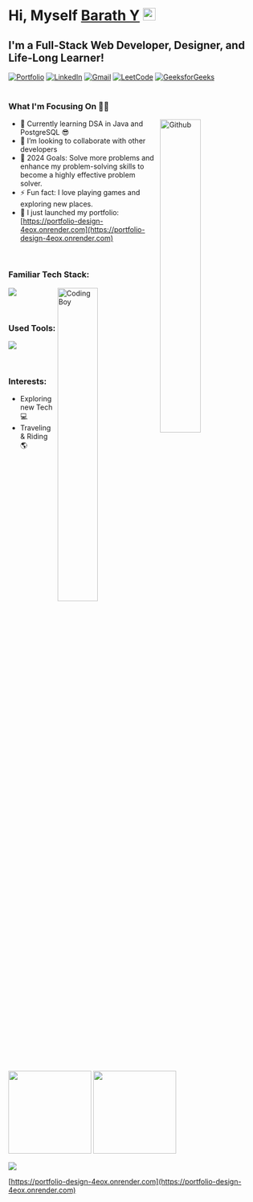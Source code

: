 <!-- This Barath-developer2004's Repository is most important and valuable repository because its README.md (this file) appears as Github profile. -->

# Hi, Myself <a href="https://sanajitjana.github.io" target="_blank">Barath Y</a> <img src="https://media.giphy.com/media/hvRJCLFzcasrR4ia7z/giphy.gif" width="25px">

## I'm a Full-Stack Web Developer, Designer, and Life-Long Learner!

<div align="left">
<a href="https://portfolio-design-4eox.onrender.com"><img alt="Portfolio" src="https://img.shields.io/badge/portfolio-008000.svg?style=for-the-badge&logo=google-chrome&logoColor=white"/></a>
<a href="https://www.linkedin.com/notifications/?filter=all"><img alt="LinkedIn" src="https://img.shields.io/badge/linkedin-%230077B5.svg?style=for-the-badge&logo=linkedin&logoColor=white"/></a>
<a href="https://mail.google.com/mail/u/0/?tab=rm&ogbl#inbox"><img alt="Gmail" src="https://img.shields.io/badge/Gmail-D14836?style=for-the-badge&logo=gmail&logoColor=white"/></a>
<a href="https://leetcode.com/u/BTBVBVcv9F/"><img alt="LeetCode" src="https://img.shields.io/badge/LeetCode-FFA116?style=for-the-badge&logo=leetcode&logoColor=white"/></a>
<a href="https://www.geeksforgeeks.org/user/barathsxqdg/"><img alt="GeeksforGeeks" src="https://img.shields.io/badge/GeeksforGeeks-32C766?style=for-the-badge&logo=hackerrank&logoColor=white"/></a>
</div>

<br/>

### What I'm Focusing On 👨‍💻

<img width="40%" align="right" alt="Github" src="https://raw.githubusercontent.com/onimur/.github/master/.resources/git-header.svg" />

- 🌱 Currently learning DSA in Java and PostgreSQL 😎
- 👯 I’m looking to collaborate with other developers
- 🥅 2024 Goals: Solve more problems and enhance my problem-solving skills to become a highly effective problem solver.
- ⚡ Fun fact: I love playing games and exploring new places.
- 🔭 I just launched my portfolio: [https://portfolio-design-4eox.onrender.com](https://portfolio-design-4eox.onrender.com)

<br />

### Familiar Tech Stack:

<!-- coding boy -->
<img width="40%" align="right" alt="Coding Boy" src="https://github.com/sanajitjana/sanajitjana/blob/master/coding.gif?raw=true" />

<!-- language -->

[![](https://skillicons.dev/icons?i=java,spring,hibernate,php,mysql,js,html,css)]()

<br/>

### Used Tools:

[![](https://skillicons.dev/icons?i=git,github,netlify,heroku,vscode,powershell)]()

<br />

### Interests:

- Exploring new Tech 💻
- Traveling & Riding 🌎

<!-- ### My GitHub Stats: -->
<p>
  <img height="165em" src="https://github-readme-streak-stats.herokuapp.com/?user=barath-developer2004&show_icons=true&hide_border=true&&count_private=true&include_all_commits=true"/>  
  <img height="165em" src="https://github-readme-stats.vercel.app/api?username=barath-developer2004&show_icons=true&hide_border=true&&count_private=true&include_all_commits=true" />
</p>

![](./profile-3d-contrib/profile-season-animate.svg) 

[https://portfolio-design-4eox.onrender.com](https://portfolio-design-4eox.onrender.com)
